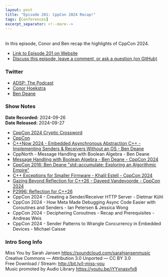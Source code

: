 ```yaml
---
layout: post
title: "Episode 201: CppCon 2024 Recap!"
tags: [Conferences]
excerpt_separator: <!--more-->
---
```


<div id="buzzsprout-player-15824759"></div><script src="https://www.buzzsprout.com/1501960/episodes/15824759-episode-201-cppcon-2024-recap.js?container_id=buzzsprout-player-15824759&player=small" type="text/javascript" charset="utf-8"></script>

<br>In this episode, Conor and Ben recap the highlights of CppCon 2024.

<!--more-->

* [Link to Episode 201 on Website](https://adspthepodcast.com/2024/09/27/Episode-201.html)
* [Discuss this episode, leave a comment, or ask a question (on GitHub)](https://github.com/codereport/adsp2/discussions/100)

### Twitter
 
* [ADSP: The Podcast](https://twitter.com/adspthepodcast)
* [Conor Hoekstra](https://twitter.com/code_report)
* [Ben Deane](https://x.com/ben_deane)

### Show Notes

**Date Recorded:** 2024-09-26 <br>
**Date Released:** 2024-09-27

* [CppCon 2024 Cryptic Crossword](https://crosshare.org/crosswords/cy5q23aGAhbf4eBnxgHK/cppcon-2024)
* [CppCon](https://cppcon.org/)
* [C++Now 2024 - Embedded Asynchronous Abstraction C++ - Implementing Senders & Receivers Without an OS - Ben Deane](https://www.youtube.com/watch?v=eI5b-q4K9vo)
* CppNorth - Message Handling with Boolean Algebra - Ben Deane 
* [Message Handling with Boolean Algebra - Ben Deane - CppCon 2024](https://www.youtube.com/watch?v=-q9Omkhl62I)
* [CppCon 2016: Ben Deane "std::accumulate: Exploring an Algorithmic Empire"](https://www.youtube.com/watch?v=B6twozNPUoA)
* [C++ Exceptions for Smaller Firmware - Khalil Estell - CppCon 2024](https://www.youtube.com/watch?v=bY2FlayomlE)
* [Gazing Beyond Reflection for C++26 - Daveed Vandevoorde - CppCon 2024](https://www.youtube.com/watch?v=wpjiowJW2ks)
* [P2996: Reflection for C++26](https://www.open-std.org/jtc1/sc22/wg21/docs/papers/2023/p2996r0.html)
* CppCon 2024 - Creating a Sender/Receiver HTTP Server - Dietmar Kühl
* CppCon 2024 - How Meta Made Debugging Async Code Easier with Coroutines and Senders - Ian Petersen & Jessica Wong
* CppCon 2024 - Deciphering Coroutines - Recap and Prerequisites - Andreas Weis
* CppCon 2024 - Sender Patterns to Wrangle Concurrency in Embedded Devices - Michael Caisse

### Intro Song Info
 
Miss You by Sarah Jansen https://soundcloud.com/sarahjansenmusic<br>
Creative Commons — Attribution 3.0 Unported — CC BY 3.0<br>
Free Download / Stream: http://bit.ly/l-miss-you<br>
Music promoted by Audio Library https://youtu.be/iYYxnasvfx8<br>
